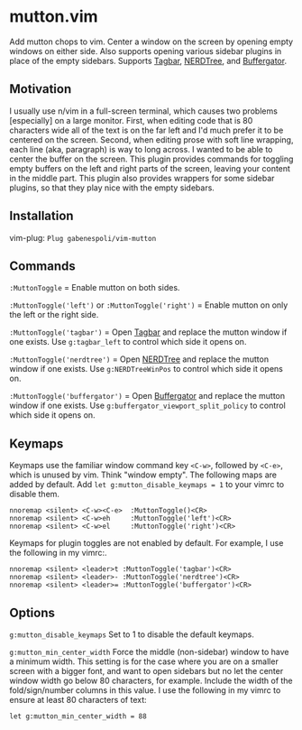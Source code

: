 # mutton.vim

Add mutton chops to vim. Center a window on the screen by opening empty windows
on either side. Also supports opening various sidebar plugins in place of the
empty sidebars. Supports [Tagbar](https://github.com/majutsushi/tagbar),
[NERDTree](https://github.com/scrooloose/nerdtree), and
[Buffergator](https://github.com/jeetsukumaran/vim-buffergator).

## Motivation

I usually use n/vim in a full-screen terminal, which causes two problems
[especially] on a large monitor. First, when editing code that is 80 characters
wide all of the text is on the far left and I'd much prefer it to be centered
on the screen. Second, when editing prose with soft line wrapping, each line
(aka, paragraph) is way to long across. I wanted to be able to center the
buffer on the screen. This plugin provides commands for toggling empty buffers
on the left and right parts of the screen, leaving your content in the middle
part. This plugin also provides wrappers for some sidebar plugins, so that they
play nice with the empty sidebars.

## Installation

vim-plug: `Plug gabenespoli/vim-mutton`

## Commands

`:MuttonToggle` = Enable mutton on both sides.

`:MuttonToggle('left')` or `:MuttonToggle('right')` = Enable mutton on only the
left or the right side.

`:MuttonToggle('tagbar')` = Open [Tagbar](https://github.com/majutsushi/tagbar)
and replace the mutton window if one exists. Use `g:tagbar_left` to control
which side it opens on.

`:MuttonToggle('nerdtree')` = Open
[NERDTree](https://github.com/scrooloose/nerdtree) and replace the mutton window
if one exists. Use `g:NERDTreeWinPos` to control which side it opens on.

`:MuttonToggle('buffergator')` = Open
[Buffergator](https://github.com/jeetsukumaran/vim-buffergator) and replace the
mutton window if one exists. Use `g:buffergator_viewport_split_policy` to
control which side it opens on.

## Keymaps

Keymaps use the familiar window command key `<C-w>`, followed by `<C-e>`, which
is unused by vim. Think "window empty". The following maps are added by default.
Add `let g:mutton_disable_keymaps = 1` to your vimrc to disable them.

```vim
nnoremap <silent> <C-w><C-e>  :MuttonToggle()<CR>
nnoremap <silent> <C-w>eh     :MuttonToggle('left')<CR>
nnoremap <silent> <C-w>el     :MuttonToggle('right')<CR>
```

Keymaps for plugin toggles are not enabled by default. For example, I use the
following in my vimrc:.

```vim
nnoremap <silent> <leader>t :MuttonToggle('tagbar')<CR>
nnoremap <silent> <leader>- :MuttonToggle('nerdtree')<CR>
nnoremap <silent> <leader>= :MuttonToggle('buffergator')<CR>
```

## Options

`g:mutton_disable_keymaps` Set to 1 to disable the default keymaps.

`g:mutton_min_center_width` Force the middle (non-sidebar) window to have a
minimum width. This setting is for the case where you are on a smaller screen
with a bigger font, and want to open sidebars but no let the center window width
go below 80 characters, for example. Include the width of the fold/sign/number
columns in this value. I use the following in my vimrc to ensure at least 80
characters of text:

```vim
let g:mutton_min_center_width = 88
```
